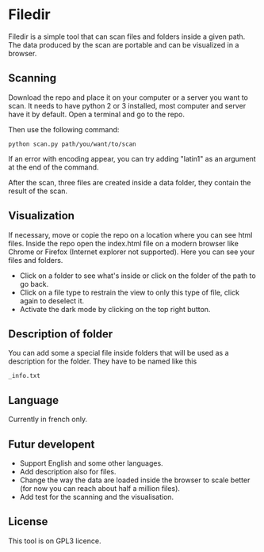 # Filedir
Filedir is a simple tool that can scan files and folders inside a given path.
The data produced by the scan are portable and can be visualized in a browser.

## Scanning
Download the repo and place it on your computer or a server you want to scan.
It needs to have python 2 or 3 installed, most computer and server have it by default.
Open a terminal and go to the repo.

Then use the following command:
```
python scan.py path/you/want/to/scan
```
If an error with encoding appear, you can try adding "latin1" as an argument at the end of the command.

After the scan, three files are created inside a data folder, they contain the result of the scan.

## Visualization
If necessary, move or copie the repo on a location where you can see html files.
Inside the repo open the index.html file on a modern browser like Chrome or Firefox (Internet explorer not supported).
Here you can see your files and folders.
- Click on a folder to see what's inside or click on the folder of the path to go back.
- Click on a file type to restrain the view to only this type of file, click again to deselect it.
- Activate the dark mode by clicking on the top right button.

## Description of folder
You can add some a special file inside folders that will be used as a description for the folder.
They have to be named like this
```
_info.txt
```

## Language
Currently in french only.

## Futur developent
- Support English and some other languages.
- Add description also for files.
- Change the way the data are loaded inside the browser to scale better (for now you can reach about half a million files).
- Add test for the scanning and the visualisation.

## License
This tool is on GPL3 licence.
